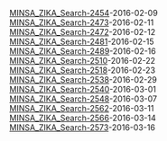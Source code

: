 [MINSA_ZIKA_Search-2454](http://www.minsa.gob.ni/index.php/component/content/article/105-noticias-2016/2454-gobierno-sandinista-en-despliegue-de-amor-a-nicaragua-este-fin-de-semana)-2016-02-09  
[MINSA_ZIKA_Search-2473](http://www.minsa.gob.ni/index.php/component/content/article/105-noticias-2016/2473-rosario-anuncia-nuevo-foro-para-evaluar-comportamiento-del-zika)-2016-02-11  
[MINSA_ZIKA_Search-2472](http://www.minsa.gob.ni/index.php/component/content/article/105-noticias-2016/2472-companera-rosario-invita-a-las-familias-a-participar-en-lucha-antiepidemica-este-fin-de-semana)-2016-02-12  
[MINSA_ZIKA_Search-2481](http://www.minsa.gob.ni/index.php/component/content/article/105-noticias-2016/2481-continua-de-forma-permanente-la-lucha-contra-el-mosquito-transmisor-del-dengue-el-chikungunyay-el-zika-con-la-participacion-de-la-poblacion-organizada)-2016-02-15  
[MINSA_ZIKA_Search-2489](http://www.minsa.gob.ni/index.php/component/content/article/105-noticias-2016/2489-minsa-cuenta-con-equipos-especiales-para-posibles-afectados-por-complicaciones-del-virus)-2016-02-16  
[MINSA_ZIKA_Search-2510](http://www.minsa.gob.ni/index.php/component/content/article/105-noticias-2016/2510-eliminar-los-criaderos-de-zancudos-para-prevenir-el-dengue-el-chikungunya-y-el-zika)-2016-02-22  
[MINSA_ZIKA_Search-2518](http://www.minsa.gob.ni/index.php/component/content/article/105-noticias-2016/2518-ministerio-de-salud-reporta-cuarta-muerte-por-dengue)-2016-02-23  
[MINSA_ZIKA_Search-2538](http://www.minsa.gob.ni/index.php/component/content/article/105-noticias-2016/2538-epidemiologos-del-minsa-reiteran-medidas-para-prevenir-dengue-chikungunya-y-zika)-2016-02-29  
[MINSA_ZIKA_Search-2540](http://www.minsa.gob.ni/index.php/component/content/article/105-noticias-2016/2540-alerta-por-sospecha-de-hepatitis-en-jinotega)-2016-03-01  
[MINSA_ZIKA_Search-2548](http://www.minsa.gob.ni/index.php/component/content/article/105-noticias-2016/2548-rosario-anuncia-programa-nacional-de-colecta-de-sangre-y-censo-de-nutricion-infantil)-2016-03-07  
[MINSA_ZIKA_Search-2562](http://www.minsa.gob.ni/index.php/component/content/article/105-noticias-2016/2562-mujeresembarazada)-2016-03-11  
[MINSA_ZIKA_Search-2566](http://www.minsa.gob.ni/index.php/component/content/article/105-noticias-2016/2566-nicaragua-reporta-11-embarazadas-con-zika)-2016-03-14  
[MINSA_ZIKA_Search-2573](http://www.minsa.gob.ni/index.php/component/content/article/105-noticias-2016/2573-avanza-censo-de-nutricion-en-preescolares-y-escuelas-publicas-de-todo-el-pais)-2016-03-16  

